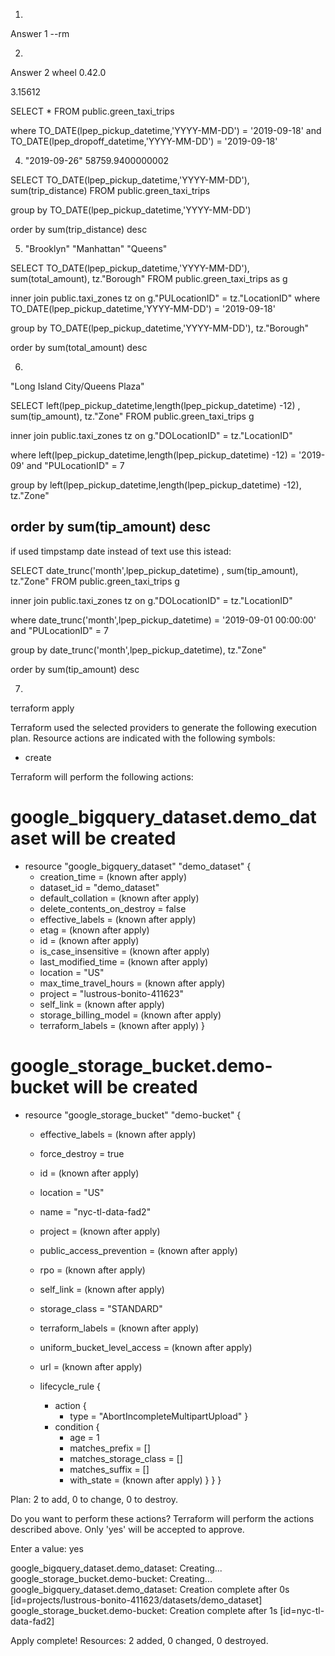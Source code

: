 1.
Answer 1 --rm


2.
Answer 2 wheel 0.42.0


3.15612

SELECT * FROM public.green_taxi_trips


where TO_DATE(lpep_pickup_datetime,'YYYY-MM-DD') = '2019-09-18'
and TO_DATE(lpep_dropoff_datetime,'YYYY-MM-DD') = '2019-09-18'

4. "2019-09-26"	58759.9400000002

SELECT TO_DATE(lpep_pickup_datetime,'YYYY-MM-DD'), sum(trip_distance) FROM public.green_taxi_trips


group by TO_DATE(lpep_pickup_datetime,'YYYY-MM-DD')

order by sum(trip_distance) desc

5. "Brooklyn" "Manhattan" "Queens"

SELECT TO_DATE(lpep_pickup_datetime,'YYYY-MM-DD'), sum(total_amount), tz."Borough"
FROM public.green_taxi_trips as g

inner join public.taxi_zones tz on g."PULocationID" = tz."LocationID"
where TO_DATE(lpep_pickup_datetime,'YYYY-MM-DD') = '2019-09-18'

group by TO_DATE(lpep_pickup_datetime,'YYYY-MM-DD'), tz."Borough"

order by sum(total_amount) desc

6.
"Long Island City/Queens Plaza"

SELECT left(lpep_pickup_datetime,length(lpep_pickup_datetime) -12) , sum(tip_amount), tz."Zone" 
FROM public.green_taxi_trips g

inner join public.taxi_zones tz on g."DOLocationID" = tz."LocationID"

where left(lpep_pickup_datetime,length(lpep_pickup_datetime) -12) = '2019-09'
and "PULocationID" = 7

group by left(lpep_pickup_datetime,length(lpep_pickup_datetime) -12), tz."Zone" 

order by sum(tip_amount) desc
--------------------------------------------------------------------------------------------
if used timpstamp date instead of text use this istead:

SELECT date_trunc('month',lpep_pickup_datetime) , sum(tip_amount), tz."Zone" 
FROM public.green_taxi_trips g

inner join public.taxi_zones tz on g."DOLocationID" = tz."LocationID"

where date_trunc('month',lpep_pickup_datetime) = '2019-09-01 00:00:00'
and "PULocationID" = 7

group by date_trunc('month',lpep_pickup_datetime), tz."Zone" 

order by sum(tip_amount) desc

7.

terraform apply

Terraform used the selected providers to generate the following execution plan. Resource actions are indicated with the following symbols:
  + create

Terraform will perform the following actions:

  # google_bigquery_dataset.demo_dataset will be created
  + resource "google_bigquery_dataset" "demo_dataset" {
      + creation_time              = (known after apply)
      + dataset_id                 = "demo_dataset"
      + default_collation          = (known after apply)
      + delete_contents_on_destroy = false
      + effective_labels           = (known after apply)
      + etag                       = (known after apply)
      + id                         = (known after apply)
      + is_case_insensitive        = (known after apply)
      + last_modified_time         = (known after apply)
      + location                   = "US"
      + max_time_travel_hours      = (known after apply)
      + project                    = "lustrous-bonito-411623"
      + self_link                  = (known after apply)
      + storage_billing_model      = (known after apply)
      + terraform_labels           = (known after apply)
    }

  # google_storage_bucket.demo-bucket will be created
  + resource "google_storage_bucket" "demo-bucket" {
      + effective_labels            = (known after apply)
      + force_destroy               = true
      + id                          = (known after apply)
      + location                    = "US"
      + name                        = "nyc-tl-data-fad2"
      + project                     = (known after apply)
      + public_access_prevention    = (known after apply)
      + rpo                         = (known after apply)
      + self_link                   = (known after apply)
      + storage_class               = "STANDARD"
      + terraform_labels            = (known after apply)
      + uniform_bucket_level_access = (known after apply)
      + url                         = (known after apply)

      + lifecycle_rule {
          + action {
              + type = "AbortIncompleteMultipartUpload"
            }
          + condition {
              + age                   = 1
              + matches_prefix        = []
              + matches_storage_class = []
              + matches_suffix        = []
              + with_state            = (known after apply)
            }
        }
    }

Plan: 2 to add, 0 to change, 0 to destroy.

Do you want to perform these actions?
  Terraform will perform the actions described above.
  Only 'yes' will be accepted to approve.

  Enter a value: yes

google_bigquery_dataset.demo_dataset: Creating...
google_storage_bucket.demo-bucket: Creating...
google_bigquery_dataset.demo_dataset: Creation complete after 0s [id=projects/lustrous-bonito-411623/datasets/demo_dataset]
google_storage_bucket.demo-bucket: Creation complete after 1s [id=nyc-tl-data-fad2]

Apply complete! Resources: 2 added, 0 changed, 0 destroyed.